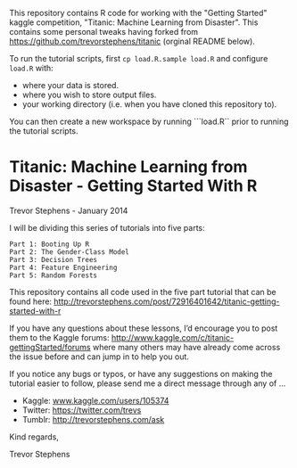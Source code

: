 This repository contains R code for working with the "Getting Started" kaggle competition, "Titanic: Machine Learning from Disaster". This contains some personal tweaks having forked from https://github.com/trevorstephens/titanic (orginal README below).

To run the tutorial scripts, first ```cp load.R.sample load.R``` and configure ```load.R``` with:
- where your data is stored.
- where you wish to store output files.
- your working directory (i.e. when you have cloned this repository to).

You can then create a new workspace by running ```load.R`` prior to running the tutorial scripts.

Titanic: Machine Learning from Disaster - Getting Started With R
================================================================
Trevor Stephens - January 2014


I will be dividing this series of tutorials into five parts:

    Part 1: Booting Up R
    Part 2: The Gender-Class Model
    Part 3: Decision Trees
    Part 4: Feature Engineering
    Part 5: Random Forests

This repository contains all code used in the five part tutorial that can be found here:
http://trevorstephens.com/post/72916401642/titanic-getting-started-with-r

If you have any questions about these lessons, I’d encourage you to post them to the Kaggle forums:
http://www.kaggle.com/c/titanic-gettingStarted/forums
where many others may have already come across the issue before and can jump in to help you out.

If you notice any bugs or typos, or have any suggestions on making the tutorial easier to follow,
please send me a direct message through any of ...

* Kaggle: www.kaggle.com/users/105374
* Twitter: https://twitter.com/trevs
* Tumblr: http://trevorstephens.com/ask

Kind regards,

Trevor Stephens
